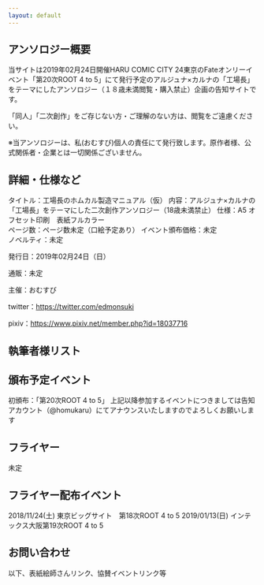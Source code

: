 ```yaml
---
layout: default
---
```


<!---
  不要な行は削除してください。
  見出し足りないと思うので追加してください
-->

## アンソロジー概要
当サイトは2019年02月24日開催HARU COMIC CITY 24東京のFateオンリーイベント「第20次ROOT 4 to 5」にて発行予定のアルジュナ×カルナの「工場長」をテーマにしたアンソロジー（１８歳未満閲覧・購入禁止）企画の告知サイトです。

「同人」「二次創作」をご存じない方・ご理解のない方は、閲覧をご遠慮ください。

※当アンソロジーは、私(おむすび)個人の責任にて発行致します。原作者様、公式関係者・企業とは一切関係ございません。


## 詳細・仕様など
タイトル：工場長のホムカル製造マニュアル（仮）
内容：アルジュナ×カルナの「工場長」をテーマにした二次創作アンソロジー（18歳未満禁止）
仕様：A5  オフセット印刷　表紙フルカラー　		
ページ数：ページ数未定（口絵予定あり）	
イベント頒布価格：未定		
ノベルティ：未定

発行日：2019年02月24日（日）	

通販：未定		
		
主催：おむすび		

twitter：https://twitter.com/edmonsuki 		

pixiv：https://www.pixiv.net/member.php?id=18037716	



## 執筆者様リスト


## 頒布予定イベント

初頒布：「第20次ROOT 4 to 5」
上記以降参加するイベントにつきましては告知アカウント（@homukaru）にてアナウンスいたしますのでよろしくお願いします

## フライヤー

未定

## フライヤー配布イベント

2018/11/24(土) 東京ビッグサイト　第18次ROOT 4 to 5
2019/01/13(日) インテックス大阪第19次ROOT 4 to 5

## お問い合わせ


以下、表紙絵師さんリンク、協賛イベントリンク等



